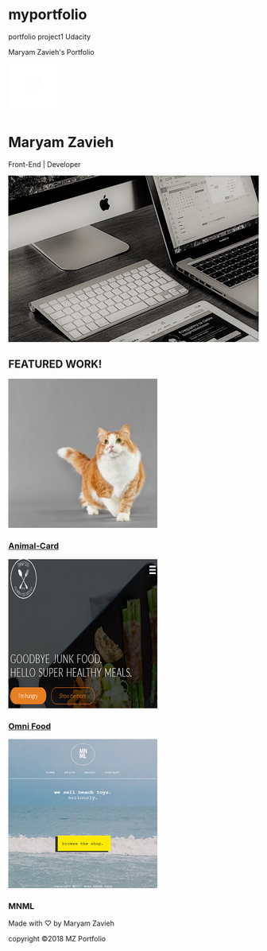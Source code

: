 # myportfolio
portfolio project1 Udacity

  Maryam Zavieh's Portfolio 

![logo](img/logo.png)

Maryam Zavieh
=============

Front-End | Developer

![macbook](img/macbook2.jpg)

FEATURED WORK!
--------------

![cat](img/cat1.jpg)

### [Animal-Card](https://github.com/shadiliz/Animalcard.git)

![omnifod](img/Screenshot-2018-5-30%20Omnifood30.png)

### [Omni Food](https://github.com/shadiliz/Animalcard.git)

![mnml](img/2018-5-30%20mnml%20beach%20toys-3.png)

### MNML

Made with ♡ by Maryam Zavieh

  

copyright ©2018 MZ Portfolio
